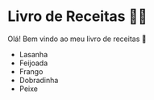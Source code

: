 # Livro de Receitas :man_cook:

Olá! Bem vindo ao meu livro de receitas :wave:

- Lasanha
- Feijoada
- Frango
- Dobradinha
- Peixe
